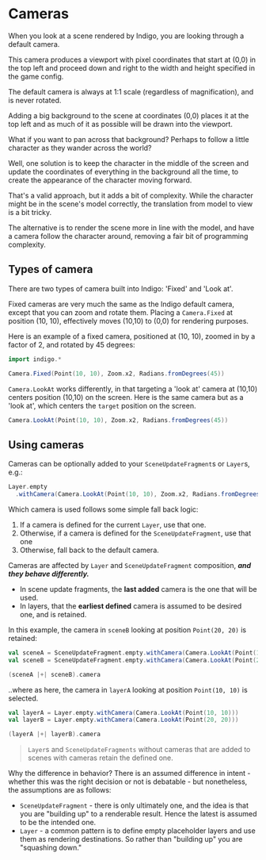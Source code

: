 # Cameras

When you look at a scene rendered by Indigo, you are looking through a default camera.

This camera produces a viewport with pixel coordinates that start at (0,0) in the top left and proceed down and right to the width and height specified in the game config.

The default camera is always at 1:1 scale (regardless of magnification), and is never rotated.

Adding a big background to the scene at coordinates (0,0) places it at the top left and as much of it as possible will be drawn into the viewport.

What if you want to pan across that background? Perhaps to follow a little character as they wander across the world?

Well, one solution is to keep the character in the middle of the screen and update the coordinates of everything in the background all the time, to create the appearance of the character moving forward.

That's a valid approach, but it adds a bit of complexity. While the character might be in the scene's model correctly, the translation from model to view is a bit tricky.

The alternative is to render the scene more in line with the model, and have a camera follow the character around, removing a fair bit of programming complexity.

## Types of camera

There are two types of camera built into Indigo: 'Fixed' and 'Look at'.

Fixed cameras are very much the same as the Indigo default camera, except that you can zoom and rotate them. Placing a `Camera.Fixed` at position (10, 10), effectively moves (10,10) to (0,0) for rendering purposes.

Here is an example of a fixed camera, positioned at (10, 10), zoomed in by a factor of 2, and rotated by 45 degrees:

```scala
import indigo.*
```

```scala
Camera.Fixed(Point(10, 10), Zoom.x2, Radians.fromDegrees(45))
```

`Camera.LookAt` works differently, in that targeting a 'look at' camera at (10,10) centers position (10,10) on the screen. Here is the same camera but as a 'look at', which centers the `target` position on the screen.

```scala
Camera.LookAt(Point(10, 10), Zoom.x2, Radians.fromDegrees(45))
```

## Using cameras

Cameras can be optionally added to your `SceneUpdateFragment`s or `Layer`s, e.g.:

```scala
Layer.empty
  .withCamera(Camera.LookAt(Point(10, 10), Zoom.x2, Radians.fromDegrees(45)))
```

Which camera is used follows some simple fall back logic:

1. If a camera is defined for the current `Layer`, use that one.
2. Otherwise, if a camera is defined for the `SceneUpdateFragment`, use that one
3. Otherwise, fall back to the default camera.

Cameras are affected by `Layer` and `SceneUpdateFragment` composition, ***and they behave differently.***

- In scene update fragments, the **last added** camera is the one that will be used.
- In layers, that the **earliest defined** camera is assumed to be desired one, and is retained.

In this example, the camera in `sceneB` looking at position `Point(20, 20)` is retained:

```scala
val sceneA = SceneUpdateFragment.empty.withCamera(Camera.LookAt(Point(10, 10)))
val sceneB = SceneUpdateFragment.empty.withCamera(Camera.LookAt(Point(20, 20)))
```

```scala
(sceneA |+| sceneB).camera
```

..where as here, the camera in `layerA` looking at position `Point(10, 10)` is selected.

```scala
val layerA = Layer.empty.withCamera(Camera.LookAt(Point(10, 10)))
val layerB = Layer.empty.withCamera(Camera.LookAt(Point(20, 20)))
```

```scala
(layerA |+| layerB).camera
```

> `Layer`s and `SceneUpdateFragments` without cameras that are added to scenes with cameras retain the defined one.

Why the difference in behavior? There is an assumed difference in intent - whether this was the right decision or not is debatable - but nonetheless, the assumptions are as follows:

- `SceneUpdateFragment` - there is only ultimately one, and the idea is that you are "building up" to a renderable result. Hence the latest is assumed to be the intended one.
- `Layer` - a common pattern is to define empty placeholder layers and use them as rendering destinations. So rather than "building up" you are "squashing down."
